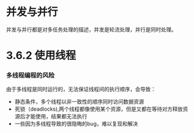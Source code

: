 # 并发与并行

并发与并行都是对多任务处理的描述，并发是轮流处理，并行是同时处理。


# 3.6.2 使用线程

### 多线程编程的风险

由于多线程是同时运行的，无法保证线程间的执行顺序，会导致：

* 静态条件，多个线程以非一致性的顺序同时访问数据资源
* 死锁（deadlocks),两个线程都像使用某个资源，但是又都在等待对方释放资源后才能使用，结果都无法执行
* 一些因为多线程导致的很隐晦的bug，难以复现和解决

